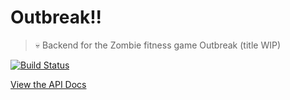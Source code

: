 # Outbreak!!

> :skull: Backend for the Zombie fitness game Outbreak (title WIP)

[![Build Status](https://travis-ci.org/zombiiieeeesss/outbreak-backend.svg?branch=master)](https://travis-ci.org/zombiiieeeesss/outbreak-backend)

[View the API Docs](https://github.com/zombiiieeeesss/outbreak-backend/blob/develop/api_docs/README.md)
